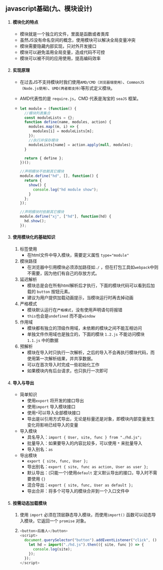 ## javascript基础(九、模块设计)

1. #### 模块化的特点

   - 模块就是一个独立的文件，里面是函数或者类库
   - 虽然JS没有命名空间的概念，使用模块可以解决全局变量冲突
   - 模块需要隐藏内部实现，只对外开发接口
   - 模块可以避免滥用全局变量，造成代码不可控
   - 模块可以被不同的应用使用，提高编码效率

2. #### 实现原理

   - 在过去JS不支持模块时我们使用`AMD/CMD（浏览器端使用）`、`CommonJS（Node.js使用）`、`UMD(两者都支持)`等形式定义模块。

   - AMD代表性的是 `require.js`，CMD 代表是淘宝的 `seaJS` 框架。

   - ```javascript
     let module = (function() {
       //模块列表集合
       const moduleLists = {};
       function define(name, modules, action) {
         modules.map((m, i) => {
           modules[i] = moduleLists[m];
         });
         //执行并保存模块
         moduleLists[name] = action.apply(null, modules);
       }
     
       return { define };
     })();
     
     //声明模块不依赖其它模块
     module.define("hd", [], function() {
       return {
         show() {
           console.log("hd module show");
         }
       };
     });
     
     //声明模块时依赖其它模块
     module.define("xj", ["hd"], function(hd) {
       hd.show();
     });
     ```

3. #### 使用模块化的基础知识

   1. 标签使用
      - 在html文件中导入模块，需要定义属性 `type="module"`
   2. 模块路径
      - 在浏览器中引用模块必须添加路径如`./` ，但在打包工具如`webpack`中则不需要，因为他们有自己的存放方式。
   3. 延迟解析
      - 模块总是会在所有html解析后才执行，下面的模块代码可以看到后加载的 `button` 按钮元素。
      - 建议为用户提供加载动画提示，当模块运行时再去掉动画
   4. 严格模式
      - 模块默认运行在`严格模式`，没有使用声明语句将报错
      - `this`也会是`undefined` 而不是`window`
   5. 作用域
      - 模块都有独立的顶级作用域，未依赖的模块之间不能互相访问
      - 单独文件作用域也是独立的，下面的模块 `1.2.js` 不能访问模块 `1.1.js` 中的数据
   6. 预解析
      - 模块在导入时只执行一次解析，之后的导入不会再执行模块代码，而使用第一次解析结果，并共享数据。
      - 可以在首次导入时完成一些初始化工作
      - 如果模块内有后台请求，也只执行一次即可

4. #### 导入与导出

   - 简单知识
     - 使用`export` 将开发的接口导出
     - 使用`import` 导入模块接口
     - 使用`*`可以导入全部模块接口
     - 导出是以引用方式导出，无论是标量还是对象，即模块内部变量发生变化将影响已经导入的变量
   - 导入模块
     - 具名导入：`import { User, site, func } from "./hd.js";`
     - 批量导入：如果要导入的内容比较多，可以使用 `*` 来批量导入
     - 导入别名：`as`
   - 导出模块
     - `export { site, func, User };`
     - 导出别名：`export { site, func as action, User as user };`
     - 默认导出：(只能一个)使用`default` 定义默认导出的接口，导入时不需要使用 `{}`
     - 混合导出：`export { site, func, User as default };`
     - 导出合并：将多个可导入的模块合并到一个入口文件中

5. #### 按需动态加载模块

   1. 使用 `import` 必须在顶层静态导入模块，而使用`import()` 函数可以动态导入模块，它返回一个 `promise` 对象。

   2. ```javascript
      <button>后盾人</button>
      <script>
        document.querySelector("button").addEventListener("click", () => {
          let hd = import("./hd.js").then(({ site, func }) => {
            console.log(site);
          });
        });
      </script>
      ```

